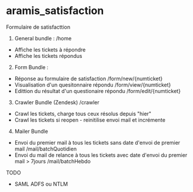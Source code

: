 # aramis_satisfaction

Formulaire de satisfacttion

1) General bundle : /home
  - Affiche les tickets à répondre
  - Affiche les tickets répondus 
  
2) Form Bundle : 
  - Réponse au formulaire de satisfaction /form/new/{numticket}
  - Visualisation d'un quesitonnaire répondu /form/view/{numticket}
  - Edittion du résultat d'un questionaire répondu /form/edit/{numticket}

3) Crawler Bundle (Zendesk) /crawler
  - Crawl les tickets, charge tous ceux résolus depuis "hier" 
  - Crawl les tickets si reopen - reinitilise envoi mail et incrémente
  
4) Mailer Bundle
  - Envoi du premier mail à tous les tickets sans date d'envoi de premier mail /mail/batchQuotidien
  - Envoi du mail de relance à tous les tickets avec date d'envoi du premier mail > 7jours /mail/batchHebdo

TODO
- SAML ADFS ou NTLM
